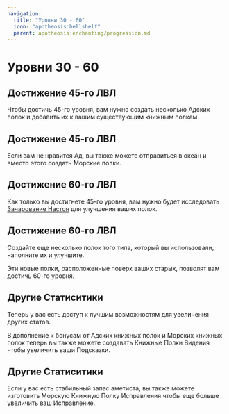 ```yaml
---
navigation:
  title: "Уровни 30 - 60"
  icon: "apotheosis:hellshelf"
  parent: apotheosis:enchanting/progression.md
---
```


# Уровни 30 - 60

## Достижение 45-го ЛВЛ

Чтобы достичь 45-го уровня, вам нужно создать несколько <Color id="blue">Адских полок</Color> и добавить их к вашим существующим книжным полкам.

<Recipe id="apotheosis:hellshelf" />

## Достижение 45-го ЛВЛ

Если вам не нравится Ад, вы также можете отправиться в океан и вместо этого создать <Color id="blue">Морские полки</Color>.

<Recipe id="apotheosis:seashelf" />

## Достижение 60-го ЛВЛ

<ItemImage id="apotheosis:infused_hellshelf" />

Как только вы достигнете 45-го уровня, вам нужно будет исследовать [Зачарование Настоя](../infusion.md) для улучшения ваших полок.

## Достижение 60-го ЛВЛ

<ItemImage id="apotheosis:infused_seashelf" />

Создайте еще несколько полок того типа, который вы использовали, наполните их и улучшите.

Эти новые полки, расположенные поверх ваших старых, позволят вам достичь 60-го уровня.

## Другие Статиситики

<ItemImage id="apotheosis:sightshelf" />

Теперь у вас есть доступ к лучшим возможностям для увеличения других статов.

В дополнение к бонусам от Адских книжных полок и Морских книжных полок теперь вы также можете создавать <Color id="blue">Книжные Полки Видения</Color> чтобы увеличить ваши <Color hex="#00AAAA">Подсказки</Color>.

## Другие Статиситики

Если у вас есть стабильный запас аметиста, вы также можете изготовить <Color id="blue">Морскую Книжную Полку Исправления</Color> чтобы еще больше увеличить ваш <Color hex="#CCCC33">Исправление</Color>.

<Recipe id="apotheosis:rectifier" />

